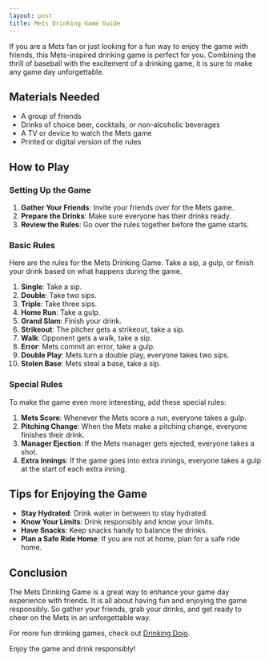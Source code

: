 ```yaml
---
layout: post
title: Mets Drinking Game Guide
---
```



If you are a Mets fan or just looking for a fun way to enjoy the game with friends, this Mets-inspired drinking game is perfect for you. Combining the thrill of baseball with the excitement of a drinking game, it is sure to make any game day unforgettable.

## Materials Needed

- A group of friends
- Drinks of choice beer, cocktails, or non-alcoholic beverages
- A TV or device to watch the Mets game
- Printed or digital version of the rules

## How to Play

### Setting Up the Game

1. **Gather Your Friends**: Invite your friends over for the Mets game.
2. **Prepare the Drinks**: Make sure everyone has their drinks ready.
3. **Review the Rules**: Go over the rules together before the game starts.

### Basic Rules

Here are the rules for the Mets Drinking Game. Take a sip, a gulp, or finish your drink based on what happens during the game.

1. **Single**: Take a sip.
2. **Double**: Take two sips.
3. **Triple**: Take three sips.
4. **Home Run**: Take a gulp.
5. **Grand Slam**: Finish your drink.
6. **Strikeout**: The pitcher gets a strikeout, take a sip.
7. **Walk**: Opponent gets a walk, take a sip.
8. **Error**: Mets commit an error, take a gulp.
9. **Double Play**: Mets turn a double play, everyone takes two sips.
10. **Stolen Base**: Mets steal a base, take a sip.

### Special Rules

To make the game even more interesting, add these special rules:

1. **Mets Score**: Whenever the Mets score a run, everyone takes a gulp.
2. **Pitching Change**: When the Mets make a pitching change, everyone finishes their drink.
3. **Manager Ejection**: If the Mets manager gets ejected, everyone takes a shot.
4. **Extra Innings**: If the game goes into extra innings, everyone takes a gulp at the start of each extra inning.

## Tips for Enjoying the Game

- **Stay Hydrated**: Drink water in between to stay hydrated.
- **Know Your Limits**: Drink responsibly and know your limits.
- **Have Snacks**: Keep snacks handy to balance the drinks.
- **Plan a Safe Ride Home**: If you are not at home, plan for a safe ride home.

## Conclusion

The Mets Drinking Game is a great way to enhance your game day experience with friends. It is all about having fun and enjoying the game responsibly. So gather your friends, grab your drinks, and get ready to cheer on the Mets in an unforgettable way.

For more fun drinking games, check out [Drinking Dojo](https://drinkingdojo.com/).

Enjoy the game and drink responsibly!
